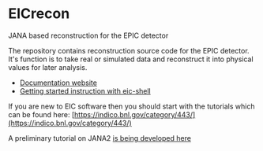 # EICrecon
JANA based reconstruction for the EPIC detector

The repository contains reconstruction source code for the EPIC detector. It's function
is to take real or simulated data and reconstruct it into physical values
for later analysis.

- [Documentation website](https://eic.github.io/EICrecon/#/)
- [Getting started instruction with eic-shell](https://eic.github.io/EICrecon/#/get-started/eic-shell)


If you are new to EIC software then you should start with the tutorials which
can be found here:
[https://indico.bnl.gov/category/443/](https://indico.bnl.gov/category/443/)

A preliminary tutorial on JANA2 
[is being developed here](https://eic.github.io/EICrecon/#/tutorial/01-introduction)

